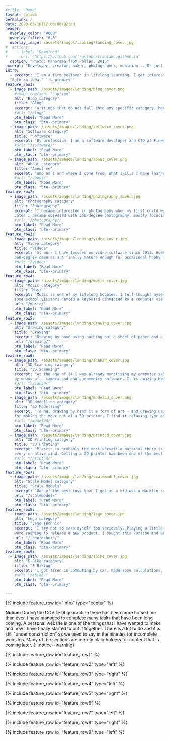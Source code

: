 ```yaml
---
#title: "Home"
layout: splash
permalink: /
date: 2020-05-10T12:00:00+02:00
header:
  overlay_color: "#000"
  overlay_filter: "0.3"
  overlay_image: /assets/images/landing/landing_cover.jpg
#  actions:
#    - label: "Download"
#      url: "https://github.com/trantako/trantako.github.io"
  caption: "Photo: Panorama from Pallas, 2015"
excerpt: "Developer, creator, maker, photographer, musician... Or just an ordinary guy who enjoys re-training his brain with new skills."
intro: 
  - excerpt: 'I am a firm believer in lifelong learning. I get interested in new things easily. Knowing the versatility of the human brain, my attitude always is "anyone with perseverance can learn to do this". Hence, this personal website is a mix of all things I enjoy to do!<br><br>
  "Sole ko tehä." `-Lapinmies`'
feature_row1:
  - image_path: /assets/images/landing/blog_cover.png
    #image_caption: "caption"
    alt: "Blog category"
    title: "Blog"
    excerpt: "Writings that do not fall into any specific category. Mostly dealing with matters of current or local interest. Sometimes written in Finnish (my native language)."
    #url: "/blog/"
    btn_label: "Read More"
    btn_class: "btn--primary"
  - image_path: /assets/images/landing/software_cover.png
    alt: "Software category"
    title: "Software"
    excerpt: "By profession, I am a software developer and CTO at Finwe Ltd. Here you'll find content related to software development - especially on sensors and video."
    #url: "/software/"
    btn_label: "Read More"
    btn_class: "btn--primary"
  - image_path: /assets/images/landing/about_cover.png
    alt: "About category"
    title: "About me"
    excerpt: "Who am I and where I come from. What skills I have learned and what are my ambitions professionally and generally in life."
    #url: "/about/"
    btn_label: "Read More"
    btn_class: "btn--primary"
feature_row2:
  - image_path: /assets/images/landing/photography_cover.jpg
    alt: "Photography category"
    title: "Photography"
    excerpt: 'I became interested in photography when my first child was born. She was moving too fast for camera phones of that time, so I got a DSLR.
    Later I became obsessed with 360-degree photography, mostly focusing on winter landscapes from Muonio, located in Finnish Lapland.'
    #url: "/photography/"
    btn_label: "Read More"
    btn_class: "btn--primary"
feature_row3:
  - image_path: /assets/images/landing/video_cover.jpg
    alt: "Video category"
    title: "Videos"
    excerpt: 'At work I have focused on video software since 2013. However, making videos myself is a much newer thing. It started in 2019 when I considered that
    360-degree cameras are finally mature enough for occasional hobby use.'
    #url: "/video/"
    btn_label: "Read More"
    btn_class: "btn--primary"
feature_row4:
  - image_path: /assets/images/landing/music_cover.jpg
    alt: "Music category"
    title: "Music"
    excerpt: 'Music is one of my lifelong hobbies. I self-thought myself to play piano at the age of 6. When I was at the 1st grade in the elementary school,
    some school visitors demoed a keyboard connected to a computer via MIDI. Mind blown, spent my youth composing music with a similar setup. Recently, I`ve been playing guitars.'
    url: "/music/"
    btn_label: "Read More"
    btn_class: "btn--primary"
feature_row5:
  - image_path: /assets/images/landing/drawing_cover.jpg
    alt: "Drawing category"
    title: "Drawing"
    excerpt: 'Drawing by hand using nothing but a sheet of paper and a pencil is a form of art that I find interesting. Sometimes I draw nothing for years, and then suddenly get attracted to it again. It is a great way to learn eye-hand coordination.'
    url: "/drawing/"
    btn_label: "Read More"
    btn_class: "btn--primary"
feature_row6:
  - image_path: /assets/images/landing/scan3d_cover.jpg
    alt: "3D Scanning category"
    title: "3D Scanning"
    excerpt: "At the age of 14 I was already monetizing my computer skills by scanning and proof-reading articles for a magazine. Later I became interested in 3D scanning
    by means of a camera and photogrammetry software. It is amazing how precise 3D models can be created using a camera and some clever math!"
    #url: "/scan3d/"
    btn_label: "Read More"
    btn_class: "btn--primary"
  - image_path: /assets/images/landing/model3d_cover.png
    alt: "3D Modelling category"
    title: "3D Modelling"
    excerpt: "To me, drawing by hand is a form of art - and drawing using a computer is great for designing functional, printable components. This skill is almost mandatory
    for making the most out of a 3D printer. I find it relaxing type of problem-solving - like filling a cross-words puzzle or sudoku."
    #url: "/model3d/"
    btn_label: "Read More"
    btn_class: "btn--primary"
  - image_path: /assets/images/landing/print3d_cover.jpg
    alt: "3D Printing category"
    title: "3D Printing"
    excerpt: "Plastic is probably the most versatile material there is. Being able to print almost any imaginable form within a few hours at home - that is revolutionary for 
    every creative mind. Getting a 3D printer has been one of the best purchases I've ever made. There is some learning curve, though."
    #url: "/print3d/"
    btn_label: "Read More"
    btn_class: "btn--primary"
feature_row7:
  - image_path: /assets/images/landing/scalemodel_cover.jpg
    alt: "Scale Model category"
    title: "Scale Models"
    excerpt: 'One of the best toys that I got as a kid was a Märklin railway. I also put together quite a number of Revell airplanes. All in all, scale models are still fun to build, as I like to put attention to details. In my garage, I have the same Märklin railway and a long-term project to build a complete landscape for it.'
    url: "/scalemodel/"
    btn_label: "Read More"
    btn_class: "btn--primary"
feature_row8:
  - image_path: /assets/images/landing/lego_cover.jpg
    alt: "Lego category"
    title: "Lego Technic"
    excerpt: 'I try not to take myself too seriously. Playing a little every once in a while is fun and relaxing. The Lego Technic series is awesome. A few years back at work we
    were rushing to release a new product. I bought this Porsche and brought it to the office, to be built together as a prize for completing the product release.'
    url: "/legotechnic/"
    btn_label: "Read More"
    btn_class: "btn--primary"
feature_row9:
  - image_path: /assets/images/landing/ebike_cover.jpg
    alt: "E-Bike category"
    title: "E-Biking"
    excerpt: 'I got tired in commuting by car, made some calculations, and bought an e-bike. One of the best decisions I have made. It is so relaxing to begin and end a working day with a 50-minute biking trip. I have 40 km per day to travel, so it took a while to get used to this pace. The first winter went OK, but working from home due to COVID-19 totally messed my routine. Biking on the nearby forest paths is great for refreshing my brain.'
    #url: "/ebike/"
    btn_label: "Read More"
    btn_class: "btn--primary"

---
```


{% include feature_row id="intro" type="center" %}

**Notice:** During the COVID-19 quarantine there has been more home time than ever. I have managed to complete many tasks that have been long coming. A personal website is one of the things that I have wanted to make and now I have finally started to put it together. There is a lot to do and it is still "under construction" as we used to say in the nineties for incomplete websites. Many of the sections are merely placeholders for content that is coming later.
{: .notice--warning}

{% include feature_row id="feature_row1" %}

{% include feature_row id="feature_row2" type="left" %}

{% include feature_row id="feature_row3" type="right" %}

{% include feature_row id="feature_row4" type="left" %}

{% include feature_row id="feature_row5" type="right" %}

{% include feature_row id="feature_row6" %}

{% include feature_row id="feature_row7" type="left" %}

{% include feature_row id="feature_row8" type="right" %}

{% include feature_row id="feature_row9" type="left" %}
